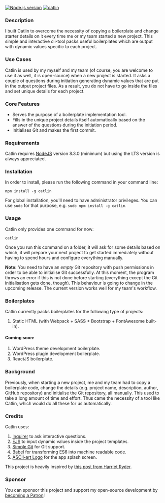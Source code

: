 ﻿[![Node.js version](https://img.shields.io/node/v/catlin?style=for-the-badge)](https://nodejs.org) [![catlin](https://img.shields.io/npm/v/catlin?style=for-the-badge)](https://www.npmjs.com/package/catlin/)

### Description
I built Catlin to overcome the necessity of copying a boilerplate and change starter details on it every time me or my team started a new project. This simple and interactive cli-tool packs useful boilerplates which are output with dynamic values specific to each project.

### Use Cases
Catlin is used by my myself and my team (of course, you are welcome to use it as well, it is open-source) when a new project is started. It asks a couple of questions during initiation generating dynamic values that are put in the output project files. As a result, you do not have to go inside the files and set unique details for each project.

### Core Features

 - Serves the purpose of a boilerplate implementation tool.
 - Fills in the unique project details itself automatically based on the answer of the questions during the initiation period.
 - Initialises Git and makes the first commit.

### Requirements
Catlin requires [NodeJS](https://nodejs.org/en/download/) version 8.3.0 (minimum) but using the LTS version is always appreciated.

### Installation
In order to install, please run the following command in your command line:

`npm install -g catlin`

For global installation, you'll need to have administrator privileges. You can use `sudo` for that purpose, e.g. `sudo npm install -g catlin`.

### Usage
Catlin only provides one command for now:

`catlin`

Once you run this command on a folder, it will ask for some details based on which, it will prepare your next project to get started immediately without having to spend hours and configure everything manually.

**Note:** You need to have an _empty_ Git repository with push permissions in order to be able to initialise Git successfully. At this moment, the program throws an error if this is not done before starting (everything except the Git initialisation gets done, though). This behaviour is going to change in the upcoming release. The current version works well for my team's workflow.

### Boilerplates
Catlin currently packs boilerplates for the following type of projects:

1. Static HTML (with Webpack + SASS + Bootstrap + FontAwesome built-in).

#### Coming soon:

1. WordPress theme development boilerplate.
2. WordPress plugin development boilerplate.
3. ReactJS boilerplate.

### Background
Previously, when starting a new project, me and my team had to copy a boilerplate code, change the details (e.g. project name, description, author, GitHub repository) and initialise the Git repository, all manually. This used to take a long amount of time and effort. Thus came the necessity of a tool like Catlin, which would do all these for us automatically.

### Credits

Catlin uses:

1.  [Inquirer](https://www.npmjs.com/package/inquirer) to ask interactive questions.
2. [EJS](https://www.npmjs.com/package/ejs) to input dynamic values inside the project templates.
3. [Simple Git](https://www.npmjs.com/package/simple-git) for Git support.
4. [Babel](https://babeljs.io/) for transforming ES6 into machine readable code.
5. [ASCII-art Logo](https://www.npmjs.com/package/asciiart-logo) for the app splash screen.

This project is heavily inspired by [this post from Harriet Ryder](https://medium.com/northcoders/creating-a-project-generator-with-node-29e13b3cd309).

### Sponsor
You can sponsor this project and support my open-source development by [becoming a Patron](https://www.patreon.com/nfmohit)!

